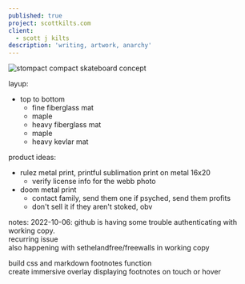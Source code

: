 ```yaml
---
published: true
project: scottkilts.com
client:
  - scott j kilts
description: 'writing, artwork, anarchy'
---
```

![stompact compact skateboard concept]({{site.baseurl}}/media/stompact-working.GIF)   
   
 layup:
  - top to bottom
    - fine fiberglass mat
    - maple
    - heavy fiberglass mat
    - maple
    - heavy kevlar mat  
  
product ideas:      
- rulez metal print, printful sublimation print on metal 16x20   
  - verify license info for the webb photo  
- doom metal print
  - contact family, send them one if psyched, send them profits
  - don't sell it if they aren't stoked, obv  
   
notes:
  2022-10-06: 
  github is having some trouble authenticating with working copy.  
  recurring issue  
  also happening with sethelandfree/freewalls in working copy    
    
  build css and markdown footnotes function     
  create immersive overlay displaying footnotes on touch or hover
